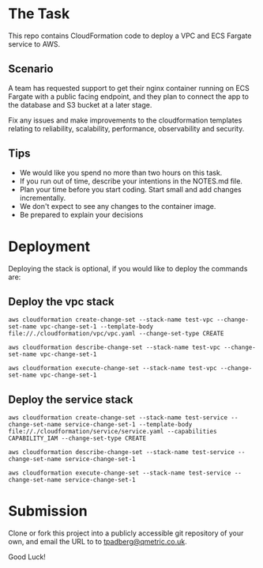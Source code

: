 
# The Task 

This repo contains CloudFormation code to deploy a VPC and ECS Fargate service to AWS.

## Scenario

A team has requested support to get their nginx container running on ECS Fargate with a public facing endpoint, and they plan to connect the app to the database and S3 bucket at a later stage.

Fix any issues and make improvements to the cloudformation templates relating to reliability, scalability, performance, observability and security.

## Tips

- We would like you spend no more than two hours on this task.
- If you run out of time, describe your intentions in the NOTES.md file.
- Plan your time before you start coding. Start small and add changes incrementally.
- We don't expect to see any changes to the container image.
- Be prepared to explain your decisions 

# Deployment

Deploying the stack is optional, if you would like to deploy the commands are:

## Deploy the vpc stack
```
aws cloudformation create-change-set --stack-name test-vpc --change-set-name vpc-change-set-1 --template-body file://./cloudformation/vpc/vpc.yaml --change-set-type CREATE

aws cloudformation describe-change-set --stack-name test-vpc --change-set-name vpc-change-set-1

aws cloudformation execute-change-set --stack-name test-vpc --change-set-name vpc-change-set-1
```
## Deploy the service stack
```
aws cloudformation create-change-set --stack-name test-service --change-set-name service-change-set-1 --template-body file://./cloudformation/service/service.yaml --capabilities CAPABILITY_IAM --change-set-type CREATE

aws cloudformation describe-change-set --stack-name test-service --change-set-name service-change-set-1

aws cloudformation execute-change-set --stack-name test-service --change-set-name service-change-set-1
```

# Submission

Clone or fork this project into a publicly accessible git repository of your own, and email the URL to to tpadberg@qmetric.co.uk.

Good Luck!
